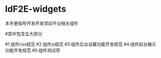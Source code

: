 # ldF2E-widgets
本手册指导开发开发领动平台相关组件

#其中包含五大部分

#1.组件css规范
#2.组件js规范
#3.组件后台设置功能开发规范
#4.组件前台展示功能开发规范
#5.组件测试项
